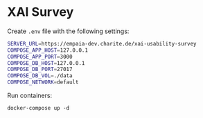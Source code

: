 # XAI Survey

Create `.env` file with the following settings:

```bash
SERVER_URL=https://empaia-dev.charite.de/xai-usability-survey
COMPOSE_APP_HOST=127.0.0.1
COMPOSE_APP_PORT=3000
COMPOSE_DB_HOST=127.0.0.1
COMPOSE_DB_PORT=27017
COMPOSE_DB_VOL=./data
COMPOSE_NETWORK=default
```

Run containers:

```
docker-compose up -d
```
